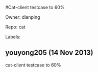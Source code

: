 #Cat-client testcase to 60%

Owner: dianping

Repo: cat

Labels: 

## youyong205 (14 Nov 2013)

cat-client testcase to 60%


